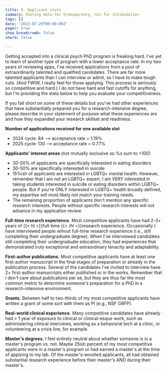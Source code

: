 ```yaml
---
title: 8. Applicant stats
summary: Sharing data for transparency, not for intimidation
tags: []
date: '2023-07-29T00:00:00Z'
pager: true
show_breadcrumb: false
share: false

---
```


Getting accepted into a clinical psych PhD program is freaking hard. I've yet to learn of another type of program with a lower acceptance rate. In my two years of reviewing apps, I've received applications from a pool of extraordinarily talented and qualified candidates. There are far more talented applicants than I can interview or admit, so I have to make tough cuts. (And FWIW, I really feel for those applying. This process is seriously so competitive and hard.) I do not have hard and fast cutoffs for anything, but I'm providing the stats below to help you evaluate your competitiveness.

If you fall short on some of these details but you've had other experiences that have substantially prepared you for a research-intensive degree, please describe in your statement of purpose what these experiences are and how they expanded your research skillset and readiness.

**Number of applications received for one available slot**
- 2024 cycle: 84 --> acceptance rate = 1.19%
- 2025 cycle: 130 --> acceptance rate = 0.77%

**Applicants' interest areas** (not mutually exclusive so %s sum to >100)
- 30-50% of applicants are specifically interested in eating disorders
- 30-50% are specifically interested in suicide
- 15%ish of applicants are interested in LGBTQ+ mental health. However, remember that I am not an LGBTQ+ expert. I am VERY interested in taking students interested in suicide or eating disorders within LGBTQ+ people. But if you're ONLY interested in LGBTQ+ health broadly defined, my expertise will most likely not match your training needs.
- The remaining proportion of applicants don't mention any specific research interests. People without specific research interests will not advance in my application review.

**Full-time research experience.**
Most competitive applicants have had 2-3+ years of {{< hl >}}full-time {{< /hl >}}research experience. Occasionally I have interviewed people wihout full-time research experience (i.e., still completing their undergraduate degree). When I've interviewed candidates still completing their undergraduate education, they had experiences that demonstrated truly exceptional and extraordinary tenacity and adaptability. 

**First-author publications.**
Most competitive applicants have at least one first-author manuscript in the final stages of preparation or already in the publication process. Several of the candidates I've invited to interview have 2+ first-author manuscripts either published or in the works. Remember that I don't care about publications per se, but they are thus far the most common metric to determine someone's preparation for a PhD in a research-intensive environment.

**Grants.**
Between half to two-thirds of my most competitive applicants have written a grant of some sort with them as PI (e.g., NSF GRFP).

**Real-world clinical experience.**
Many competitive candidates have already had > 1 year of exposure to clinical or clinical-esque work, such as administering clinical interviews, working as a behavioral tech at a clinic, or volunteering at a crisis line, for example. 

**Master's degrees.**
I feel entirely neutral about whether someone is in a master's program vs. not. Maybe 25ish percent of my most competitive applicants were in a master's program or had earned a master's at the time of applying to my lab. Of the master's-enrolled applicants, all had obtained substantial research experience before their master's AND during their master's.